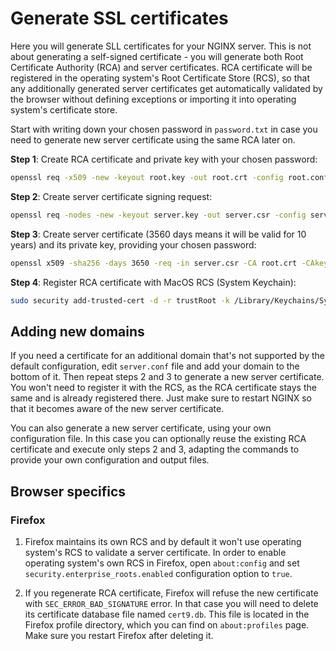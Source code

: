 # Generate SSL certificates

Here you will generate SLL certificates for your NGINX server. This is not about
generating a self-signed certificate - you will generate both Root Certificate
Authority (RCA) and server certificates. RCA certificate will be registered in
the operating system's Root Certificate Store (RCS), so that any additionally
generated server certificates get automatically validated by the browser without
defining exceptions or importing it into operating system's certificate store.

Start with writing down your chosen password in `password.txt` in case you need
to generate new server certificate using the same RCA later on.

**Step 1**: Create RCA certificate and private key with your chosen password:

```bash
openssl req -x509 -new -keyout root.key -out root.crt -config root.conf
```

**Step 2**: Create server certificate signing request:

```bash
openssl req -nodes -new -keyout server.key -out server.csr -config server.conf
```

**Step 3**: Create server certificate (3560 days means it will be valid for 10 years) and its private key, providing your chosen password:

```bash
openssl x509 -sha256 -days 3650 -req -in server.csr -CA root.crt -CAkey root.key -CAcreateserial -out server.crt -extfile server.conf -extensions x509_ext
```

**Step 4**: Register RCA certificate with MacOS RCS (System Keychain):

```bash
sudo security add-trusted-cert -d -r trustRoot -k /Library/Keychains/System.keychain root.crt
```

## Adding new domains

If you need a certificate for an additional domain that's not supported by the
default configuration, edit `server.conf` file and add your domain to the bottom
of it. Then repeat steps 2 and 3 to generate a new server certificate. You won't
need to register it with the RCS, as the RCA certificate stays the same and is
already registered there.  Just make sure to restart NGINX so that it becomes
aware of the new server certificate.

You can also generate a new server certificate, using your own  configuration
file. In this case you can optionally reuse the existing RCA certificate and
execute only steps 2 and 3, adapting the commands to provide your own
configuration and output files.

## Browser specifics

### Firefox

1. Firefox maintains its own RCS and by default it won't use operating system's
RCS to validate a server certificate. In order to enable operating system's own
RCS in Firefox, open `about:config` and set `security.enterprise_roots.enabled`
configuration option to `true`.

2. If you regenerate RCA certificate, Firefox will refuse the new certificate
with `SEC_ERROR_BAD_SIGNATURE` error. In that case you will need to delete its
certificate database file named `cert9.db`. This file is located in the Firefox
profile directory, which you can find on `about:profiles` page. Make sure you
restart Firefox after deleting it.
